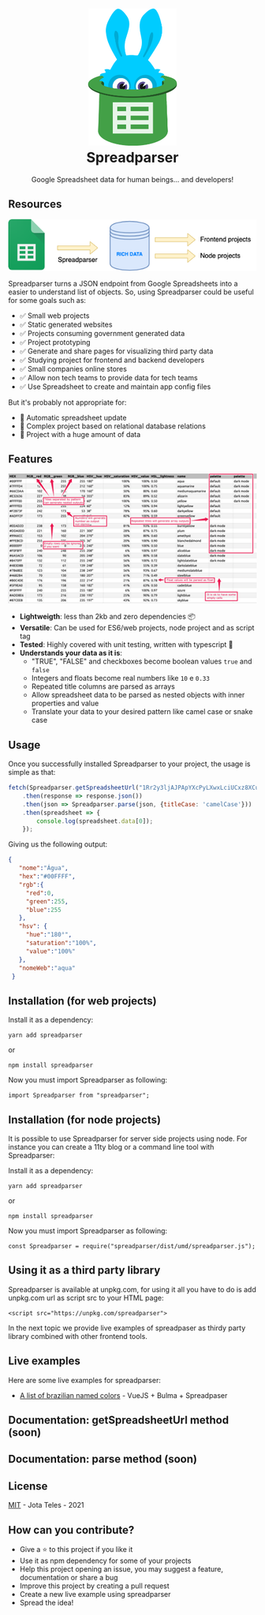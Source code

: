 <h1 align="center">
  <br>
  <a href="https://github.com/spreadlab/spreadparser">
    <img src="https://github.com/spreadlab/spreadparser/blob/main/logo.png?raw=true" alt="Spreadparser Logo" width="180"></a>
  <br>
  Spreadparser
  <br>
</h1>

<p align="center">Google Spreadsheet data for human beings... and developers!</p>

## Resources

<img src="https://github.com/spreadlab/spreadparser/blob/main/diagram.png?raw=true" alt="Diagram">

Spreadparser turns a JSON endpoint from Google Spreadsheets into a easier to understand list of objects.
So, using Spreadparser could be useful for some goals such as:

* ✅ Small web projects
* ✅ Static generated websites
* ✅ Projects consuming government generated data 
* ✅ Project prototyping
* ✅ Generate and share pages for visualizing third party data 
* ✅ Studying project for frontend and backend developers
* ✅ Small companies online stores
* ✅ Allow non tech teams to provide data for tech teams
* ✅ Use Spreadsheet to create and maintain app config files

But it's probably not appropriate for:

* 🛑 Automatic spreadsheet update
* 🛑 Complex project based on relational database relations 
* 🛑 Project with a huge amount of data

## Features

<img src="https://github.com/spreadlab/spreadparser/blob/main/features-screenshot.jpeg?raw=true" alt="Features samples">

* **Lightweigth**: less than 2kb and zero dependencies 📦
* **Versatile**: Can be used for ES6/web projects, node project and as script tag
* **Tested**: Highly covered with unit testing, written with typescript 💯
* **Understands your data as it is**:
    * "TRUE", "FALSE" and checkboxes become boolean values `true` and `false`
    * Integers and floats become real numbers like `10` e `0.33`
    * Repeated title columns are parsed as arrays 
    * Allow spreadsheet data to be parsed as nested objects with inner properties and value 
    * Translate your data to your desired pattern like camel case or snake case

## Usage

Once you successfully installed Spreadparser to your project, the usage is simple as that:

```javaScript
fetch(Spreadparser.getSpreadsheetUrl("1Rr2y3ljAJPApYXcPyLXwxLciUCxz8XCu1Q0OnWH1l-U", 2))
    .then(response => response.json())
    .then(json => Spreadparser.parse(json, {titleCase: 'camelCase'}))
    .then(spreadsheet => {
        console.log(spreadsheet.data[0]);
    });
```

Giving us the following output:

```JSON
{
   "nome":"Água",
   "hex":"#00FFFF",
   "rgb":{
     "red":0,
     "green":255,
     "blue":255
   },
   "hsv": {
     "hue":"180°",
     "saturation":"100%",
     "value":"100%"
   },
   "nomeWeb":"aqua"
 }
``` 

## Installation (for web projects)

Install it as a dependency: 

```
yarn add spreadparser
```
or

```
npm install spreadparser
```

Now you must import Spreadparser as following:

```
import Spreadparser from "spreadparser";
```


## Installation (for node projects)

It is possible to use Spreadparser for server side projects using node. For instance you can create a 11ty blog or a command line tool with Spreadparser:

Install it as a dependency: 
```
yarn add spreadparser
```
or

```
npm install spreadparser
```

Now you must import Spreadparser as following:

```
const Spreadparser = require("spreadparser/dist/umd/spreadparser.js");
```

## Using it as a third party library

Spreadparser is available at unpkg.com, for using it all you have to do is add unpkg.com url as script src to your HTML page:

```
<script src="https://unpkg.com/spreadparser">
```

In the next topic we provide live examples of spreadpaser as thirdy party library combined with other frontend tools.

## Live examples

Here are some live examples for spreadparser:

* [A list of brazilian named colors](https://codepen.io/teles/pen/MWJmjwj) - VueJS + Bulma + Spreadpaser


## Documentation: getSpreadsheetUrl method (soon)
## Documentation: parse method (soon)

## License

[MIT](LICENSE) - Jota Teles - 2021

## How can you contribute?

* Give a :star: to this project if you like it
* Use it as npm dependency for some of your projects
* Help this project opening an issue, you may suggest a feature, documentation or share a bug
* Improve this project by creating a pull request 
* Create a new live example using spreadparser
* Spread the idea!

